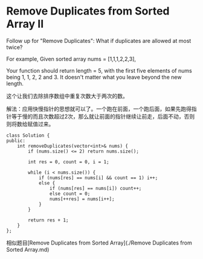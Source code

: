 Remove Duplicates from Sorted Array II
====================
Follow up for "Remove Duplicates":
What if duplicates are allowed at most twice?

For example,
Given sorted array nums = [1,1,1,2,2,3],

Your function should return length = 5, with the first five elements of nums being 1, 1, 2, 2 and 3. It doesn't matter what you leave beyond the new length.

这个让我们去除排序数组中重复次数大于两次的数。

解法：应用快慢指针的思想就可以了。一个跑在前面，一个跑后面，如果先跑得指针等于慢的而且次数超过2次，那么就让前面的指针继续让前走，后面不动，否则则将数给赋值过来。

```
class Solution {
public:
    int removeDuplicates(vector<int>& nums) {
        if (nums.size() <= 2) return nums.size();

        int res = 0, count = 0, i = 1;

        while (i < nums.size()) {
            if (nums[res] == nums[i] && count == 1) i++;
            else {
                if (nums[res] == nums[i]) count++;
                else count = 0;
                nums[++res] = nums[i++];
            }
        }

        return res + 1;
    }
};
```

相似题目[Remove Duplicates from Sorted Array](./Remove Duplicates from Sorted Array.md)
